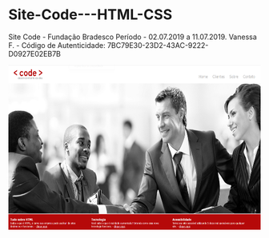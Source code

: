 # Site-Code---HTML-CSS
Site Code - Fundação Bradesco 
Período - 02.07.2019 a 11.07.2019. Vanessa F. - Código de Autenticidade: 7BC79E30-23D2-43AC-9222-D0927E02EB7B


<a href="#" target="_blank"> 
 <img src="code.png" width="630" height="330"/>
</a>
